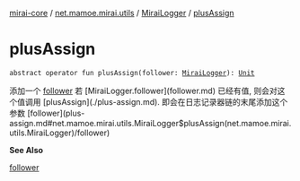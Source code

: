 [mirai-core](../../index.md) / [net.mamoe.mirai.utils](../index.md) / [MiraiLogger](index.md) / [plusAssign](./plus-assign.md)

# plusAssign

`abstract operator fun plusAssign(follower: `[`MiraiLogger`](index.md)`): `[`Unit`](https://kotlinlang.org/api/latest/jvm/stdlib/kotlin/-unit/index.html)

添加一个 [follower](plus-assign.md#net.mamoe.mirai.utils.MiraiLogger$plusAssign(net.mamoe.mirai.utils.MiraiLogger)/follower)
若 [MiraiLogger.follower](follower.md) 已经有值, 则会对这个值调用 [plusAssign](./plus-assign.md). 即会在日志记录器链的末尾添加这个参数 [follower](plus-assign.md#net.mamoe.mirai.utils.MiraiLogger$plusAssign(net.mamoe.mirai.utils.MiraiLogger)/follower)

**See Also**

[follower](plus-assign.md#net.mamoe.mirai.utils.MiraiLogger$plusAssign(net.mamoe.mirai.utils.MiraiLogger)/follower)

